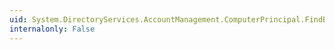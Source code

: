 ```yaml
---
uid: System.DirectoryServices.AccountManagement.ComputerPrincipal.FindByLogonTime(System.DirectoryServices.AccountManagement.PrincipalContext,System.DateTime,System.DirectoryServices.AccountManagement.MatchType)
internalonly: False
---
```

